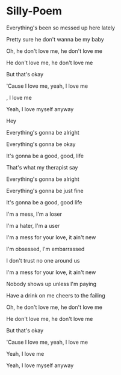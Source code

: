 # Silly-Poem

Everything's been so messed up here lately

Pretty sure he don't wanna be my baby

Oh, he don't love me, he don't love me

He don't love me, he don't love me

But that's okay

'Cause I love me, yeah, I love me

, I love me

Yeah, I love myself anyway

Hey

Everything's gonna be alright

Everything's gonna be okay

It's gonna be a good, good, life

That's what my therapist say

Everything's gonna be alright

Everything's gonna be just fine

It's gonna be a good, good life

I'm a mess, I'm a loser

I'm a hater, I'm a user

I'm a mess for your love, it ain't new

I'm obsessed, I'm embarrassed

I don't trust no one around us

I'm a mess for your love, it ain't new

Nobody shows up unless I'm paying

Have a drink on me cheers to the failing

Oh, he don't love me, he don't love me

He don't love me, he don't love me

But that's okay

'Cause I love me, yeah, I love me

Yeah, I love me

Yeah, I love myself anyway

